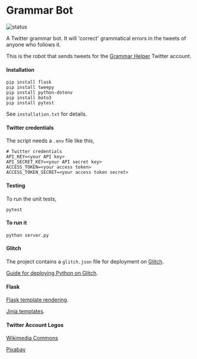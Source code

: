 # Grammar Bot
![status](https://img.shields.io/badge/status-ready%20to%20use-green)

A Twitter grammar bot. It will 'correct' grammatical errors in the tweets of anyone who follows it.

This is the robot that sends tweets for the [Grammar Helper](https://twitter.com/HelperGrammar) Twitter account.

#### Installation
```
pip install flask
pip install tweepy
pip install python-dotenv
pip install boto3
pip install pytest
```
See `installation.txt` for details.

#### Twitter credentials
The script needs a `.env` file like this,
```
# Twitter credentials
API_KEY=<your API key>
API_SECRET_KEY=<your API secret key>
ACCESS_TOKEN=<your access token>
ACCESS_TOKEN_SECRET=<your access token secret>
```

#### Testing
To run the unit tests,
```
pytest
```

#### To run it
```
python server.py
```

#### Glitch
The project contains a `glitch.json` file for deployment on [Glitch](https://glitch.com/).

[Guide for deploying Python on Glitch](https://pythonprogramming.altervista.org/flask-and-python-3-on-glitch-in-a-couple-of-lines/).

#### Flask
[Flask template rendering](https://flask.palletsprojects.com/en/1.1.x/quickstart/#rendering-templates).

[Jinja templates](https://jinja.palletsprojects.com/en/2.11.x/templates/).

#### Twitter Account Logos
[Wikimedia Commons](https://commons.wikimedia.org/wiki/File:Grammar_Nazi_Icon.svg)

[Pixabay](https://pixabay.com/illustrations/language-learning-grammar-word-cloud-4647558/)
